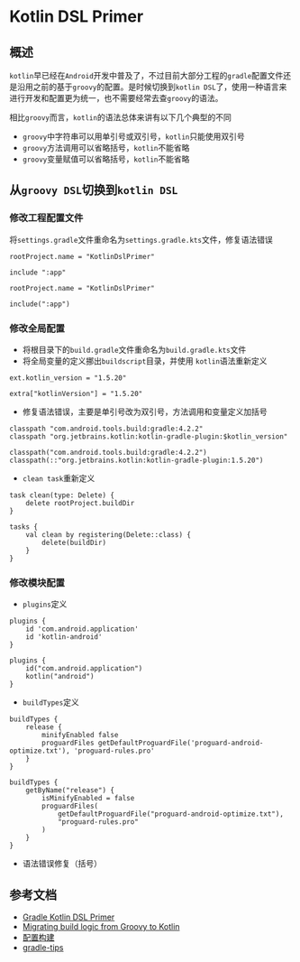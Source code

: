 # Kotlin DSL Primer

## 概述

`kotlin`早已经在`Android`开发中普及了，不过目前大部分工程的`gradle`配置文件还是沿用之前的基于`groovy`的配置。是时候切换到`kotlin DSL`了，使用一种语言来进行开发和配置更为统一，也不需要经常去查`groovy`的语法。

相比`groovy`而言，`kotlin`的语法总体来讲有以下几个典型的不同

- `groovy`中字符串可以用单引号或双引号，`kotlin`只能使用双引号
- `groovy`方法调用可以省略括号，`kotlin`不能省略
- `groovy`变量赋值可以省略括号，`kotlin`不能省略

## 从`groovy DSL`切换到`kotlin DSL`

### 修改工程配置文件

将`settings.gradle`文件重命名为`settings.gradle.kts`文件，修复语法错误

```
rootProject.name = "KotlinDslPrimer"

include ":app"
```
```
rootProject.name = "KotlinDslPrimer"

include(":app")
```

### 修改全局配置

- 将根目录下的`build.gradle`文件重命名为`build.gradle.kts`文件
- 将全局变量的定义挪出`buildscript`目录，并使用 `kotlin`语法重新定义
```
ext.kotlin_version = "1.5.20"
```
```
extra["kotlinVersion"] = "1.5.20"
```
- 修复语法错误，主要是单引号改为双引号，方法调用和变量定义加括号
```
classpath "com.android.tools.build:gradle:4.2.2"
classpath "org.jetbrains.kotlin:kotlin-gradle-plugin:$kotlin_version"
```
```
classpath("com.android.tools.build:gradle:4.2.2")
classpath(::"org.jetbrains.kotlin:kotlin-gradle-plugin:1.5.20")
```
- `clean task`重新定义
```
task clean(type: Delete) {
    delete rootProject.buildDir
}
```
```
tasks {
    val clean by registering(Delete::class) {
        delete(buildDir)
    }
}
```

### 修改模块配置

- `plugins`定义
```
plugins {
    id 'com.android.application'
    id 'kotlin-android'
}
```
```
plugins {
    id("com.android.application")
    kotlin("android")
}
```

- `buildTypes`定义
```
buildTypes {
    release {
        minifyEnabled false
        proguardFiles getDefaultProguardFile('proguard-android-optimize.txt'), 'proguard-rules.pro'
    }
}
```
```
buildTypes {
    getByName("release") {
        isMinifyEnabled = false
        proguardFiles(
            getDefaultProguardFile("proguard-android-optimize.txt"),
            "proguard-rules.pro"
        )
    }
}
```

- 语法错误修复（括号）

## 参考文档

- [Gradle Kotlin DSL Primer](https://docs.gradle.org/current/userguide/kotlin_dsl.html)
- [Migrating build logic from Groovy to Kotlin](https://docs.gradle.org/current/userguide/migrating_from_groovy_to_kotlin_dsl.html#migrating_groovy_kotlin)
- [配置构建](https://developer.android.com/studio/build/#kts)
- [gradle-tips](https://developer.android.com/studio/build/gradle-tips?hl=zh-cn)
